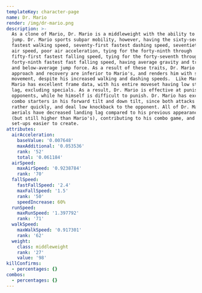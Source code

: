 ```yaml
---
templateKey: character-page
name: Dr. Mario
render: /img/dr-mario.png
description: >-
  As a clone of Mario, Dr. Mario is a middleweight with the ability to wall
  jump. Dr. Mario sports subpar mobility, however, having the sixty-second
  fastest walking speed, seventy-first fastest dashing speed, seventieth fastest
  air speed, poor air acceleration, tying for the forty-ninth through
  fifty-first fastest falling speed, tying for the forty-seventh through
  forty-ninth fastest fast falling speed, having average gravity and traction,
  and below-average jump force. As a result of these traits, Dr. Mario's
  approach and recovery are inferior to Mario's, and renders him with sluggish
  movement, despite his increased walking and dashing speeds.  Like Mario, Dr.
  Mario has excellent frame data, with his entire moveset having low startup
  lag, excluding specials. As a result, Dr. Mario is effective at punishing his
  opponents, while he himself is difficult to punish. Dr. Mario has excellent
  combo starters in his forward tilt and down tilt, since both attacks come out
  rather quickly, and deal low knockback to the opponent. All of Dr. Mario's
  aerials have decreased landing lag compared to his previous appearance in SSB4
  (but still higher than Mario's), contributing to his combo game, and making
  set-ups easier to create.
attributes:
  airAcceleration:
    baseValue: '0.007648'
    maxAdditional: '0.053536'
    rank: '52'
    total: '0.061184'
  airSpeed:
    maxAirSpeed: '0.9238784'
    rank: '70'
  fallSpeed:
    fastFallSpeed: '2.4'
    maxFallSpeed: '1.5'
    rank: '50'
    speedIncrease: 60%
  runSpeed:
    maxRunSpeed: '1.397792'
    rank: '71'
  walkSpeed:
    maxWalkSpeed: '0.917301'
    rank: '62'
  weight:
    class: middleweight
    rank: '27'
    value: '98'
killConfirms:
  - percentages: {}
combos:
  - percentages: {}
---
```


